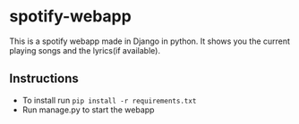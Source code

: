 # spotify-webapp
This is a spotify webapp made in Django in python. It shows you the current playing songs and the lyrics(if available).

## Instructions

- To install run `pip install -r requirements.txt`
- Run manage.py to start the webapp
